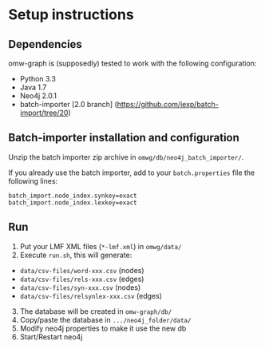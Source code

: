 Setup instructions
==================

Dependencies
------------
omw-graph is (supposedly) tested to work with the following configuration:

* Python 3.3
* Java 1.7
* Neo4j 2.0.1
* batch-importer [2.0 branch] (https://github.com/jexp/batch-import/tree/20)

Batch-importer installation and configuration
---------------------------------------------

Unzip the batch importer zip archive in `omwg/db/neo4j_batch_importer/`.

If you already use the batch importer, add to your `batch.properties` file the following lines:

```
batch_import.node_index.synkey=exact
batch_import.node_index.lexkey=exact
```

Run
---

1. Put your LMF XML files (`*-lmf.xml`) in `omwg/data/`
2. Execute `run.sh`, this will generate:
  * `data/csv-files/word-xxx.csv` (nodes)
  * `data/csv-files/rels-xxx.csv` (edges)
  * `data/csv-files/syn-xxx.csv` (nodes)
  * `data/csv-files/relsynlex-xxx.csv` (edges)
3. The database will be created in `omw-graph/db/`
4. Copy/paste the database in `.../neo4j_folder/data/`
5. Modify neo4j properties to make it use the new db
6. Start/Restart neo4j
